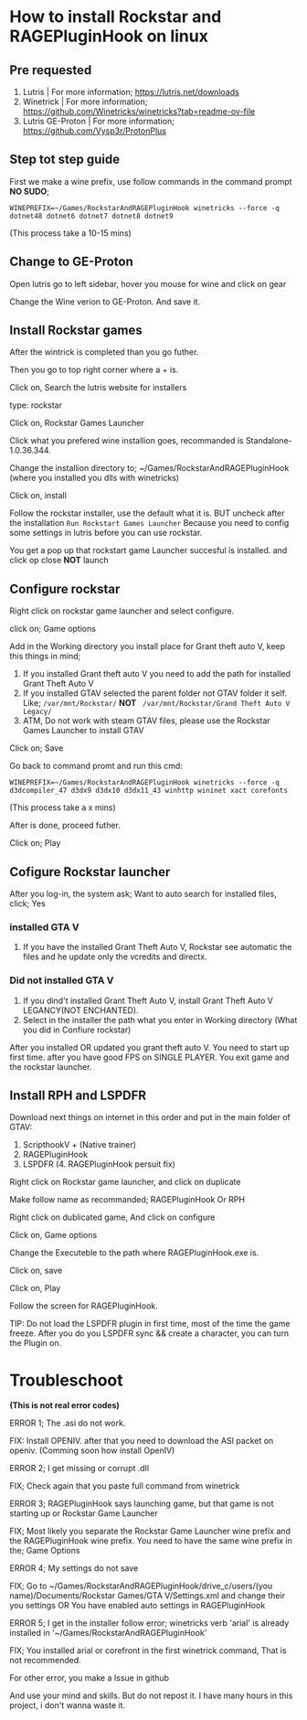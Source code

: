 # How to install Rockstar and RAGEPluginHook on linux
## Pre requested

1. Lutris | For more information; https://lutris.net/downloads
2. Winetrick | For more information; https://github.com/Winetricks/winetricks?tab=readme-ov-file
3. Lutris GE-Proton | For more information; https://github.com/Vysp3r/ProtonPlus

## Step tot step guide

First we make a wine prefix, use follow commands in the command prompt **NO SUDO**;
```
WINEPREFIX=~/Games/RockstarAndRAGEPluginHook winetricks --force -q dotnet48 dotnet6 dotnet7 dotnet8 dotnet9 
```
(This process take a 10-15 mins)

## Change to GE-Proton
Open lutris go to left sidebar, hover you mouse for wine and click on gear

Change the Wine verion to GE-Proton.
And save it.

## Install Rockstar games
After the wintrick is completed than you go futher.

Then you go to top right corner where a + is.

Click on, Search the lutris website for installers

type: rockstar

Click on, Rockstar Games Launcher

Click what you prefered wine installion goes, recommanded is Standalone-1.0.36.344.

Change the installion directory to; ~/Games/RockstarAndRAGEPluginHook (where you installed you dlls with winetricks)

Click on, install 

Follow the rockstar installer, use the default what it is. BUT uncheck after the installation ```Run Rockstart Games Launcher``` Because you need to config some settings in lutris before you can use rockstar.

You get a pop up that rockstart game Launcher succesful is installed. and click op close **NOT** launch

## Configure rockstar
Right click on rockstar game launcher and select configure.

click on; Game options

Add in the Working directory you install place for Grant theft auto V, keep this things in mind;
  1. If you installed Grant theft auto V you need to add the path for installed Grant Theft Auto V
  2. If you installed GTAV selected the parent folder not GTAV folder it self. Like; ```/var/mnt/Rockstar/``` **NOT** ``` /var/mnt/Rockstar/Grand Theft Auto V Legacy/```
  3. ATM, Do not work with steam GTAV files, please use the Rockstar Games Launcher to install GTAV

Click on; Save

Go back to command promt and run this cmd:
```
WINEPREFIX=~/Games/RockstarAndRAGEPluginHook winetricks --force -q d3dcompiler_47 d3dx9 d3dx10 d3dx11_43 winhttp wininet xact corefonts
```
(This process take a x mins)

After is done, proceed futher.

Click on; Play
## Cofigure Rockstar launcher 

After you log-in, the system ask; Want to auto search for installed files, click; Yes
### installed GTA V
1. If you have the installed Grant Theft Auto V, Rockstar see automatic the files and he update only the vcredits and directx.

### Did not installed GTA V
1. If you dind't installed Grant Theft Auto V, install Grant Theft Auto V LEGANCY(NOT ENCHANTED).
2. Select in the installer the path what you enter in Working directory (What you did in Confiure rockstar)

After you installed OR updated you grant theft auto V. You need to start up first time. after you have good FPS on SINGLE PLAYER. You exit game and the rockstar launcher.

## Install RPH and LSPDFR
Download next things on internet in this order and put in the main folder of GTAV:
  1. ScripthookV + (Native trainer)
  2. RAGEPluginHook
  3. LSPDFR
  (4. RAGEPluginHook persuit fix)

Right click on Rockstar game launcher, and click on duplicate

Make follow name as recommanded; RAGEPluginHook Or RPH

Right click on dublicated game, And click on configure 

Click on, Game options

Change the Executeble to the path where RAGEPluginHook.exe is.

Click on, save

Click on, Play

Follow the screen for RAGEPluginHook.

TIP: Do not load the LSPDFR plugin in first time, most of the time the game freeze. After you do you LSPDFR sync && create a character, you can turn the Plugin on.

# Troubleschoot

**(This is not real error codes)**

ERROR 1; The .asi do not work.

FIX: Install OPENIV. after that you need to download the ASI packet on openiv. (Comming soon how install OpenIV)

ERROR 2; I get missing or corrupt .dll

FIX; Check again that you paste full command from winetrick 

ERROR 3; RAGEPluginHook says launching game, but that game is not starting up or Rockstar Game Launcher

FIX; Most likely you separate the Rockstar Game Launcher wine prefix and the RAGEPluginHook wine prefix. You need to have the same wine prefix in the; Game Options

ERROR 4; My settings do not save

FIX; Go to ~/Games/RockstarAndRAGEPluginHook/drive_c/users/(you name)/Documents/Rockstar Games/GTA V/Settings.xml and change their you settings OR You have enabled auto settings in RAGEPluginHook

ERROR 5; I get in the installer follow error; winetricks verb 'arial' is already installed in '~/Games/RockstarAndRAGEPluginHook' 

FIX; You installed arial or corefront in the first winetrick command, That is not recommended. 

For other error, you make a Issue in github

And use your mind and skills. But do not repost it. I have many hours in this project, i don't wanna waste it.
```
